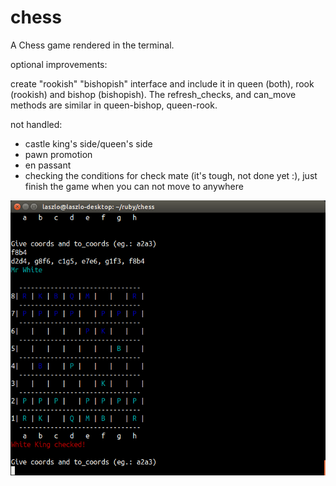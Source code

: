 # chess
A Chess game rendered in the terminal.

optional improvements: 

create "rookish" "bishopish" interface and include it in queen (both), rook (rookish) and bishop (bishopish). The refresh_checks, and can_move methods are similar in queen-bishop, queen-rook.

not handled: 

- castle king's side/queen's side
- pawn promotion
- en passant
- checking the conditions for check mate (it's tough, not done yet :), just finish the game when you can not move to anywhere

![Alt text](/ruby_chess.png?raw=true "Ruby Chess")
